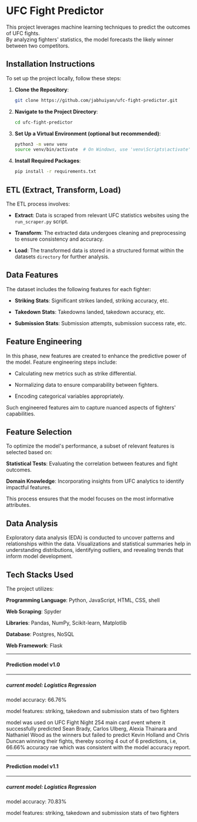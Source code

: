 # UFC Fight Predictor

This project leverages machine learning techniques to predict the outcomes of UFC fights.  
By analyzing fighters' statistics, the model forecasts the likely winner between two competitors.

## Installation Instructions

To set up the project locally, follow these steps:

1. **Clone the Repository**:
   ```bash
   git clone https://github.com/jabhuiyan/ufc-fight-predictor.git

2. **Navigate to the Project Directory**:
   ```bash
   cd ufc-fight-predictor

3. **Set Up a Virtual Environment (optional but recommended)**:
   ```bash
   python3 -m venv venv
   source venv/bin/activate  # On Windows, use 'venv\Scripts\activate'

4. **Install Required Packages**:
   ```bash
   pip install -r requirements.txt


## ETL (Extract, Transform, Load)

The ETL process involves:

- **Extract**: Data is scraped from relevant UFC statistics websites using the `run_scraper.py` script.​

- **Transform**: The extracted data undergoes cleaning and preprocessing to ensure consistency and accuracy.​

- **Load**: The transformed data is stored in a structured format within the datasets `directory` for further analysis.


## Data Features

The dataset includes the following features for each fighter:

- **Striking Stats**: Significant strikes landed, striking accuracy, etc.​

- **Takedown Stats**: Takedowns landed, takedown accuracy, etc.​

- **Submission Stats**: Submission attempts, submission success rate, etc.​


## Feature Engineering

In this phase, new features are created to enhance the predictive power of the model. Feature engineering steps include:

- Calculating new metrics such as strike differential.​

- Normalizing data to ensure comparability between fighters.​

- Encoding categorical variables appropriately.​

Such engineered features aim to capture nuanced aspects of fighters' capabilities.


## Feature Selection

To optimize the model's performance, a subset of relevant features is selected based on:

**Statistical Tests**: Evaluating the correlation between features and fight outcomes.

**Domain Knowledge**: Incorporating insights from UFC analytics to identify impactful features.

This process ensures that the model focuses on the most informative attributes.


## Data Analysis

Exploratory data analysis (EDA) is conducted to uncover patterns and relationships within the data.
Visualizations and statistical summaries help in understanding distributions, identifying outliers, and revealing trends that inform model development.


## Tech Stacks Used

The project utilizes:

**Programming Language**: Python, JavaScript, HTML, CSS, shell

**Web Scraping**: Spyder

**Libraries**: Pandas, NumPy, Scikit-learn, Matplotlib

**Database**: Postgres, NoSQL

**Web Framework**: Flask


------------------------------------------------

#### Prediction model v1.0
-------------------------------------------------

##### current model: Logistics Regression

model accuracy: 66.76%

model features: striking, takedown and submission stats of two fighters

model was used on UFC Fight Night 254 main card event where it successfully predicted Sean Brady, Carlos Ulberg, Alexia Thainara and Nathaniel Wood as the winners but failed to predict Kevin Holland and Chris Duncan winning their fights, thereby scoring 4 out of 6 predictions, i.e, 66.66% accuracy rae which was consistent with the model accuracy report.

----------------------------------------------------

#### Prediction model v1.1
-------------------------------------------------

##### current model: Logistics Regression

model accuracy: 70.83%

model features: striking, takedown and submission stats of two fighters
